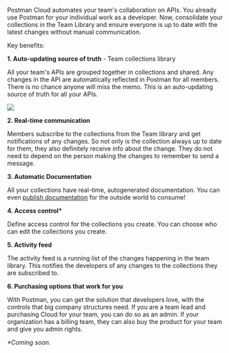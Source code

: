 ---
---
Postman Cloud automates your team's collaboration on APIs. You already use Postman for your individual work as a developer. Now, consolidate your collections in the Team Library and ensure everyone is up to date with the latest changes without manual communication.

Key benefits:

**1\. Auto-updating source of truth** - Team collections library

All your team's APIs are grouped together in collections and shared. Any changes in the API are automatically reflected in Postman for all members. There is no chance anyone will miss the memo. This is an auto-updating source of truth for all your APIs.

[![](https://www.getpostman.com/img/v1/docs/cloud_1.png)
][0]

**2\. Real-time communication**

Members subscribe to the collections from the Team library and get notifications of any changes. So not only is the collection always up to date for them, they also definitely receive info about the change. They do not need to depend on the person making the changes to remember to send a message.

**3\. Automatic Documentation**

All your collections have real-time, autogenerated documentation. You can even [publish documentation][1] for the outside world to consume!

**4\. Access control\***

Define access control for the collections you create. You can choose who can edit the collections you create.

**5\. Activity feed**

The activity feed is a running list of the changes happening in the team library. This notifies the developers of any changes to the collections they are subscribed to.

**6\. Purchasing options that work for you**

With Postman, you can get the solution that developers love, with the controls that big company structures need. If you are a team lead and purchasing Cloud for your team, you can do so as an admin. If your organization has a billing team, they can also buy the product for your team and give you admin rights.

_\*Coming soon._


[0]: https://www.getpostman.com/img/v1/docs/cloud_1.png
[1]: https://www.getpostman.com/docs/creating_documentation